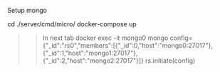 Setup mongo

cd ./server/cmd/micro/
docker-compose up

>>In next tab
docker exec -it mongo0 mongo
config={"_id":"rs0","members":[{"_id":0,"host":"mongo0:27017"},{"_id":1,"host":"mongo1:27017"},{"_id":2,"host":"mongo2:27017"}]}
rs.initiate(config)